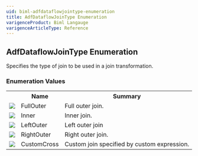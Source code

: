 ```yaml
---
uid: biml-adfdataflowjointype-enumeration
title: AdfDataflowJoinType Enumeration
varigenceProduct: Biml Langauge
varigenceArticleType: Reference
---
```


## AdfDataflowJoinType Enumeration<div class="LanguageSummary"><div class ="SummaryItem">Specifies the type of join to be used in a join transformation.</div></div><div class="EnumValueGroup">### Enumeration Values<table id="EnumValue" class="MemberList"><tbody><tr><th class="MemberTypeIconColumnHeader">&nbsp;</th><th class="MemberNameColumnHeader">Name</th><th class="MemberSummaryColumnHeader">Summary</th></tr><tr class="cd0"><td align="center" class="MemberTypeIcon"><img src="enumValue.png"></img></td><td class="MemberName">FullOuter</td><td class="MemberSummary"><div class ="SummaryItem">Full outer join.</div></td></tr><tr class="cd1"><td align="center" class="MemberTypeIcon"><img src="enumValue.png"></img></td><td class="MemberName">Inner</td><td class="MemberSummary"><div class ="SummaryItem">Inner join.</div></td></tr><tr class="cd0"><td align="center" class="MemberTypeIcon"><img src="enumValue.png"></img></td><td class="MemberName">LeftOuter</td><td class="MemberSummary"><div class ="SummaryItem">Left outer join</div></td></tr><tr class="cd1"><td align="center" class="MemberTypeIcon"><img src="enumValue.png"></img></td><td class="MemberName">RightOuter</td><td class="MemberSummary"><div class ="SummaryItem">Right outer join.</div></td></tr><tr class="cd0"><td align="center" class="MemberTypeIcon"><img src="enumValue.png"></img></td><td class="MemberName">CustomCross</td><td class="MemberSummary"><div class ="SummaryItem">Custom join specified by custom expression.</div></td></tr></tbody></table></div>